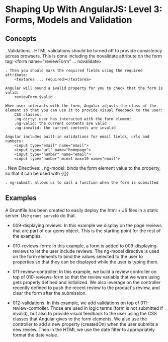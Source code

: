 # Shaping Up With AngularJS: Level 3: Forms, Models and Validation

## Concepts

. Validations
    . HTML validations should be turned off to provide consistency across browsers. This is done including the novalidate attribute on the form tag:
        <form name="reviewForm" ... novalidate>
    
    . Then you should mark the required fields using the required attribute:
        <textarea ... required></textarea>

    Angular will bound a $valid property for you to check that the form is valid:
        reviewForm.$valid

    When user interacts with the form, Angular adjusts the class of the element so that you can use it to provide visual feedback to the user:
        CSS classes:
        .ng-dirty: user has interacted with the form element
        .ng-valid: the current contents are valid
        .ng-invalid: the current contents are invalid

    Angular includes built-in validations for email fields, urls and numbers:
        <input type="email" name="email">
        <input type="url" name="homepage">
        <input type="number" name="email"> 
        <input type="number" min=1 max=10 name="email">

. New Directives: 
    . ng-model: binds the form element value to the property, so that it can be used with {{}}

    . ng-submit: allows us to call a function when the form is submitted

## Examples
A Gruntfile has been created to easily deploy the html + JS files in a static server. Use `grunt serve`to do that.

* 009-displaying reviews: In this example we display on the page reviews that are part of our gems object. This is the starting point for the rest of the examples.

* 010-reviews-form: In this example, a form is added to 009-displaying-reviews to let the user include reviews. The ng-model directive is used on the form elements to bind the values selected to the user to properties so that they can be displayed while the user is typing them.

* 011-review-controller: In this example, we build a review controller on top of 010-reviews-form so that the review variable that we were using gets properly defined and initialized. We also leverage on the controller recently defined to push the recent review to the product's review, and clear the form after the submission.

* 012-validations: In this example, we add validations on top of 011-review-controller. Those are used in logic terms (form is not submitted if invalid), but also to provide visual feedback to the user using the CSS classes that Angular gives to the form elements.
We also use the controller to add a new property (createdOn) when the user submits a new review. Then in the HTML we use the date filter to appropriately format the date value.
